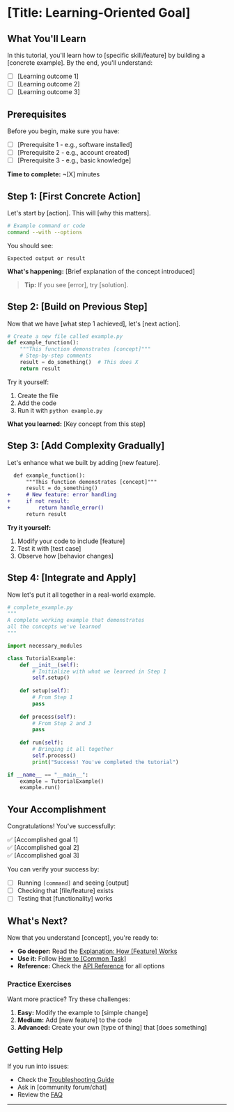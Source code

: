 # [Title: Learning-Oriented Goal]
<!-- TEMPLATE: Diataxis Tutorial
     Purpose: Help beginners learn by doing
     Focus: Learning through practical experience
     Audience: Complete beginners to this feature/tool -->

## What You'll Learn

<!-- Brief, encouraging overview of what the user will accomplish -->
In this tutorial, you'll learn how to [specific skill/feature] by building a [concrete example]. By the end, you'll understand:

- [ ] [Learning outcome 1]
- [ ] [Learning outcome 2] 
- [ ] [Learning outcome 3]

## Prerequisites

<!-- What the learner needs before starting -->
Before you begin, make sure you have:

- [ ] [Prerequisite 1 - e.g., software installed]
- [ ] [Prerequisite 2 - e.g., account created]
- [ ] [Prerequisite 3 - e.g., basic knowledge]

<!-- Optional: Time estimate -->
**Time to complete:** ~[X] minutes

## Step 1: [First Concrete Action]

<!-- Each step should be concrete and produce a visible result -->
Let's start by [action]. This will [why this matters].

```bash
# Example command or code
command --with --options
```

You should see:
```
Expected output or result
```

<!-- Explain what just happened in simple terms -->
**What's happening:** [Brief explanation of the concept introduced]

<!-- Optional: Common issues -->
> **Tip:** If you see [error], try [solution].

## Step 2: [Build on Previous Step]

Now that we have [what step 1 achieved], let's [next action].

<!-- Code example with clear comments -->
```python
# Create a new file called example.py
def example_function():
    """This function demonstrates [concept]"""
    # Step-by-step comments
    result = do_something()  # This does X
    return result
```

Try it yourself:
1. Create the file
2. Add the code
3. Run it with `python example.py`

**What you learned:** [Key concept from this step]

## Step 3: [Add Complexity Gradually]

Let's enhance what we built by adding [new feature].

<!-- Show the evolution of the code/process -->
```diff
  def example_function():
      """This function demonstrates [concept]"""
      result = do_something()
+     # New feature: error handling
+     if not result:
+         return handle_error()
      return result
```

<!-- Interactive exercise -->
**Try it yourself:** 
1. Modify your code to include [feature]
2. Test it with [test case]
3. Observe how [behavior changes]

## Step 4: [Integrate and Apply]

Now let's put it all together in a real-world example.

<!-- Complete working example -->
```python
# complete_example.py
"""
A complete working example that demonstrates
all the concepts we've learned
"""

import necessary_modules

class TutorialExample:
    def __init__(self):
        # Initialize with what we learned in Step 1
        self.setup()
    
    def setup(self):
        # From Step 1
        pass
    
    def process(self):
        # From Step 2 and 3
        pass
    
    def run(self):
        # Bringing it all together
        self.process()
        print("Success! You've completed the tutorial")

if __name__ == "__main__":
    example = TutorialExample()
    example.run()
```

## Your Accomplishment

Congratulations! You've successfully:

✅ [Accomplished goal 1]  
✅ [Accomplished goal 2]  
✅ [Accomplished goal 3]

<!-- Provide concrete evidence of success -->
You can verify your success by:
- [ ] Running `[command]` and seeing [output]
- [ ] Checking that [file/feature] exists
- [ ] Testing that [functionality] works

## What's Next?

<!-- Guide them to next steps -->
Now that you understand [concept], you're ready to:

- **Go deeper:** Read the [Explanation: How [Feature] Works](../explanations/feature.md)
- **Use it:** Follow [How to [Common Task]](../how-to/task.md) 
- **Reference:** Check the [API Reference](../reference/api.md) for all options

<!-- Optional: Exercises for practice -->
### Practice Exercises

Want more practice? Try these challenges:

1. **Easy:** Modify the example to [simple change]
2. **Medium:** Add [new feature] to the code
3. **Advanced:** Create your own [type of thing] that [does something]

## Getting Help

<!-- Where to go if stuck -->
If you run into issues:
- Check the [Troubleshooting Guide](../how-to/troubleshooting.md)
- Ask in [community forum/chat]
- Review the [FAQ](../reference/faq.md)

---

<!-- Metadata for template -->
<!-- 
Template: Diataxis Tutorial
Last Updated: [Date]
Typical Length: 4-8 steps
Key Principles:
- Learn by doing
- Concrete steps with visible results
- Build confidence through success
- Gradual complexity increase
-->